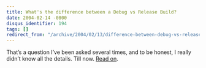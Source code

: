 ```yaml
---
title: What's the difference between a Debug vs Release Build?
date: 2004-02-14 -0800
disqus_identifier: 194
tags: []
redirect_from: "/archive/2004/02/13/difference-between-debug-vs-release-build.aspx/"
---
```


That’s a question I’ve been asked several times, and to be honest, I
really didn’t know all the details. Till now. [Read
on](http://www.hanselman.com/blog/PermaLink.aspx?guid=a40c0d4f-66d0-4704-94f6-0efda4a44465 "Debug vs Release Bulids").

